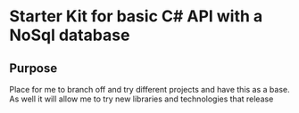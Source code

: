 # Starter Kit for basic C# API with a NoSql database
## Purpose
Place for me to branch off and try different projects and have this as a base. As well it will allow me to try new libraries and technologies that release
